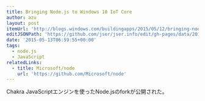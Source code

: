 ```yaml
---
title: Bringing Node.js to Windows 10 IoT Core
author: azu
layout: post
itemUrl: 'http://blogs.windows.com/buildingapps/2015/05/12/bringing-node-js-to-windows-10-iot-core/'
editJSONPath: 'https://github.com/jser/jser.info/edit/gh-pages/data/2015/05/index.json'
date: '2015-05-13T06:59:55+00:00'
tags:
  - node.js
  - JavaScript
relatedLinks:
  - title: Microsoft/node
    url: 'https://github.com/Microsoft/node'
---
```

Chakra JavaScriptエンジンを使ったNode.jsのforkが公開された。
